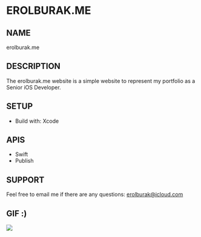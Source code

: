 # EROLBURAK.ME

## NAME
erolburak.me

## DESCRIPTION
The erolburak.me website is a simple website to represent my portfolio as a Senior iOS Developer.

## SETUP
- Build with: Xcode

## APIS
- Swift
- Publish

## SUPPORT
Feel free to email me if there are any questions: erolburak@icloud.com

## GIF :)
<img src="https://media3.giphy.com/media/v1.Y2lkPTc5MGI3NjExdDI3emQxaHl0bm5uZmNsaXRtNzNjcDRvN2s3OXV4NmFxMnR3d2didyZlcD12MV9pbnRlcm5hbF9naWZfYnlfaWQmY3Q9Zw/Ws6T5PN7wHv3cY8xy8/giphy.gif"/>
